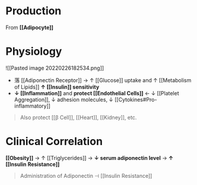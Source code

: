 # Production
From **[[Adipocyte]]**

# Physiology

![[Pasted image 20220226182534.png]]

- 落 [[Adiponectin Receptor]] → ↑ [[Glucose]] uptake and ↑ [[Metabolism of Lipids]] **↑ [[Insulin]] sensitivity**
- **↓ [[Inflammation]]** and **protect [[Endothelial Cells]]** ← ↓ [[Platelet Aggregation]], ↓ adhesion molecules, ↓ [[Cytokines#Pro-inflammatory]]

> Also protect [[β Cell]], [[Heart]], [[Kidney]], etc.

# Clinical Correlation
**[[Obesity]]** → ↑ [[Triglycerides]] → **↓ serum adiponectin level** → **↑ [[Insulin Resistance]]**

> Administration of Adiponectin ⊣ [[Insulin Resistance]] 